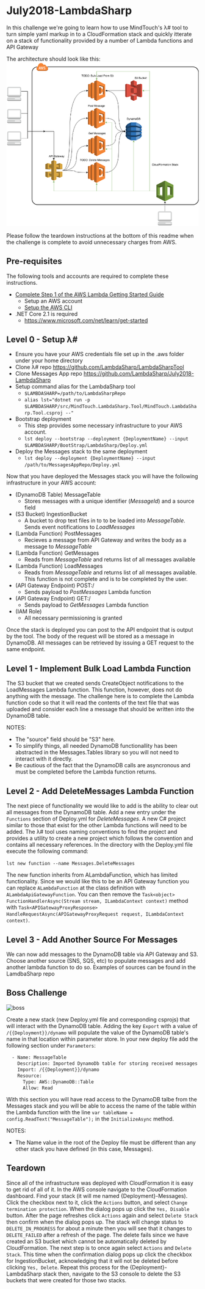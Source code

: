 # July2018-LambdaSharp

In this challenge we're going to learn how to use MindTouch's λ# tool to turn simple yaml markup in to a CloudFormation stack and quickly itterate on a stack of functionality provided by a number of Lambda functions and API Gateway

The architecture should look like this:
![stack](flow.png)

Please follow the teardown instructions at the bottom of this readme when the challenge is complete to avoid unnecessary charges from AWS.

## Pre-requisites

The following tools and accounts are required to complete these instructions.

- [Complete Step 1 of the AWS Lambda Getting Started Guide](http://docs.aws.amazon.com/lambda/latest/dg/setup.html)
  - Setup an AWS account
  - [Setup the AWS CLI](https://docs.aws.amazon.com/lambda/latest/dg/setup-awscli.html)
- .NET Core 2.1 is required
  - <https://www.microsoft.com/net/learn/get-started>

## Level 0 - Setup λ#
- Ensure you have your AWS credentials file set up in the .aws folder under your home directory
- Clone λ# repo <https://github.com/LambdaSharp/LambdaSharpTool>
- Clone Messages App repo <https://github.com/LambdaSharp/July2018-LambdaSharp>
- Setup command alias for the LambdaSharp tool
  - `$LAMBDASHARP=/path/to/LambdaSharpRepo`
  - `alias lst="dotnet run -p $LAMBDASHARP/src/MindTouch.LambdaSharp.Tool/MindTouch.LambdaSharp.Tool.csproj --"`
- Bootstrap deployment
  - This step provides some necessary infrastructure to your AWS account.
  - `lst deploy --bootstrap --deployment {DeploymentName} --input $LAMBDASHARP/BootStrap/LambdaSharp/Deploy.yml`
- Deploy the Messages stack to the same deployment
  - `lst deploy --deployment {DeploymentName} --input /path/to/MessagesAppRepo/Deploy.yml`

Now that you have deployed the Messages stack you will have the following infrastructure in your AWS account:
- (DynamoDB Table) MessageTable
  - Stores messages with a unique identifier (_MessageId_) and a source field
- (S3 Bucket) IngestionBucket
  - A bucket to drop text files in to to be loaded into _MessageTable_. Sends event notifications to _LoadMessages_
- (Lambda Function) PostMessages
  - Recieves a message from API Gateway and writes the body as a message to _MessageTable_
- (Lambda Function) GetMessages
  - Reads from _MessageTable_ and returns list of all messages available
- (Lambda Function) LoadMessages
  - Reads from _MessageTable_ and returns list of all messages available. This function is not complete and is to be completed by the user.
- (API Gateway Endpoint) POST:/
  - Sends payload to _PostMessages_ Lambda function
- (API Gateway Endpoint) GET:/
  - Sends payload to _GetMessages_ Lambda function
- (IAM Role)
  - All necessary permissioning is granted

Once the stack is deployed you can post to the API endpoint that is output by the tool. The body of the request will be stored as a message in DynamoDB. All messages can be retrieved by issuing a GET request to the same endpoint.

## Level 1 - Implement Bulk Load Lambda Function

The S3 bucket that we created sends CreateObject notifications to the LoadMessages Lambda function. This function, however, does not do anything with the message. The challenge here is to complete the Lambda function code so that it will read the contents of the text file that was uploaded and consider each line a message that should be written into the DynamoDB table.

NOTES: 
- The "source" field should be "S3" here.
- To simplify things, all needed DynamoDB functionallity has been abstracted in the Messages.Tables library so you will not need to interact with it directly.
- Be cautious of the fact that the DynamoDB calls are asyncronous and must be completed before the Lambda function returns.

## Level 2 - Add DeleteMessages Lambda Function

The next piece of functionality we would like to add is the ability to clear out all messages from the DynamoDB table. Add a new entry under the `Functions` section of Deploy.yml for _DeleteMessages_. A new C# project similar to those that exist for the other Lambda functions will need to be added. The λ# tool uses naming conventions to find the project and provides a utility to create a new project which follows the convention and contains all necessary references. In the directory with the Deploy.yml file execute the following command:

`lst new function --name Messages.DeleteMessages`

The new function inherits from ALambdaFunction, which has limited functionality. Since we would like this to be an API Gateway function you can replace `ALambdaFunction` at the class definition with `ALambdaApiGatewayFunction`. You can then remove the `Task<object> FunctionHandlerAsync(Stream stream, ILambdaContext context)` method with `Task<APIGatewayProxyResponse> HandleRequestAsync(APIGatewayProxyRequest request, ILambdaContext context)`.

## Level 3 - Add Another Source For Messages

We can now add messages to the DynamoDB table via API Gateway and S3. Choose another source (SNS, SQS, etc) to populate messages and add another lambda function to do so. Examples of sources can be found in the LamdbaSharp repo

## Boss Challenge

![boss](http://images2.fanpop.com/image/photos/10400000/Bowser-nintendo-villains-10403203-500-413.jpg)

Create a new stack (new Deploy.yml file and corresponding csprojs) that will interact with the DynamoDB table. Adding the key `Export` with a value of `/{{Deployment}}/dynamo` will populate the value of the DynamoDB table's name in that location within parameter store. In your new deploy file add the following section under `Parameters`:

```
  - Name: MessageTable
    Description: Imported DynamoDb table for storing received messages
    Import: /{{Deployment}}/dynamo
    Resource:
      Type: AWS::DynamoDB::Table
      Allow: Read
```

With this section you will have read access to the DynamoDB talbe from the Messages stack and you will be able to access the name of the table within the Lambda function with the line `var tableName = config.ReadText("MessageTable");` in the `InitializeAsync` method.

NOTES:
- The Name value in the root of the Deploy file must be different than any other stack you have defined (in this case, Messages).


## Teardown

Since all of the infrastructure was deployed with CloudFormation it is easy to get rid of all of it. In the AWS console navigate to the CloudFormation dashboard. Find your stack (it will me named {Deployment}-Messages). Click the checkbox next to it, click the `Actions` button, and select `Change termination protection`. When the dialog pops up click the `Yes, Disable` button. After the page refreshes click `Actions` again and select `Delete Stack` then confirm when the dialog pops up. The stack will change status to `DELETE_IN_PROGRESS` for about a minute then you will see that it changes to `DELETE_FAILED` after a refresh of the page. The delete fails since we have created an S3 bucket which cannot be automatically deleted by CloudFormation. The next step is to once again select `Actions` and `Delete Stack`. This time when the confirmation dialog pops up click the checkbox for IngestionBucket, acknowledging that it will not be deleted before clicking `Yes, Delete`. Repeat this process for the {Deployment}-LambdaSharp stack then, navigate to the S3 console to delete the S3 buckets that were created for those two stacks.